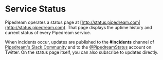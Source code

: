 # Service Status

Pipedream operates a status page at [http://status.pipedream.com](http://status.pipedream.com). That page displays the uptime history and current status of every Pipedream service.

When incidents occur, updates are published to the **#incidents** channel of [Pipedream's Slack Community](https://pipedream.com/community) and to the [@PipedreamStatus](https://twitter.com/PipedreamStatus) account on Twitter. On the status page itself, you can also subscribe to updates directly.

<Footer />
